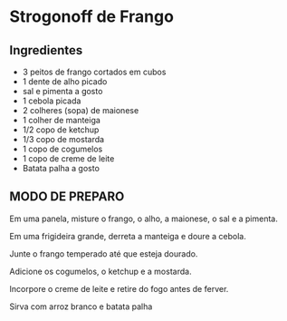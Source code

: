 # Strogonoff de Frango

## Ingredientes

 - 3 peitos de frango cortados em cubos <br>
 - 1 dente de alho picado <br>
 - sal e pimenta a gosto <br>
 - 1 cebola picada <br>
 - 2 colheres (sopa) de maionese <br>
 - 1 colher de manteiga <br>
 - 1/2 copo de ketchup <br>
 - 1/3 copo de mostarda <br>
 - 1 copo de cogumelos <br>
 - 1 copo de creme de leite <br>
 - Batata palha a gosto


## MODO DE PREPARO

Em uma panela, misture o frango, o alho, a maionese, o sal e a pimenta.

Em uma frigideira grande, derreta a manteiga e doure a cebola.

Junte o frango temperado até que esteja dourado.

Adicione os cogumelos, o ketchup e a mostarda.

Incorpore o creme de leite e retire do fogo antes de ferver.

Sirva com arroz branco e batata palha